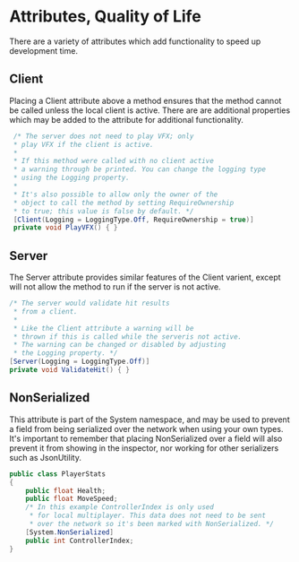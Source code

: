 # Attributes, Quality of Life

There are a variety of attributes which add functionality to speed up development time.

## Client

Placing a Client attribute above a method ensures that the method cannot be called unless the local client is active. There are are additional properties which may be added to the attribute for additional functionality.

```csharp
 /* The server does not need to play VFX; only
 * play VFX if the client is active.
 * 
 * If this method were called with no client active
 * a warning through be printed. You can change the logging type
 * using the Logging property. 
 * 
 * It's also possible to allow only the owner of the
 * object to call the method by setting RequireOwnership
 * to true; this value is false by default. */
 [Client(Logging = LoggingType.Off, RequireOwnership = true)]
 private void PlayVFX() { }
```

## Server

The Server attribute provides similar features of the Client varient, except will not allow the method to run if the server is not active.

```csharp
/* The server would validate hit results
 * from a client.
 * 
 * Like the Client attribute a warning will be
 * thrown if this is called while the serveris not active.
 * The warning can be changed or disabled by adjusting
 * the Logging property. */
[Server(Logging = LoggingType.Off)]
private void ValidateHit() { }
```

## NonSerialized

This attribute is part of the System namespace, and may be used to prevent a field from being serialized over the network when using your own types. It's important to remember that placing NonSerialized over a field will also prevent it from showing in the inspector, nor working for other serializers such as JsonUtility.

```csharp
public class PlayerStats
{
    public float Health;
    public float MoveSpeed;
    /* In this example ControllerIndex is only used
     * for local multiplayer. This data does not need to be sent
     * over the network so it's been marked with NonSerialized. */
    [System.NonSerialized]
    public int ControllerIndex;
}
```
